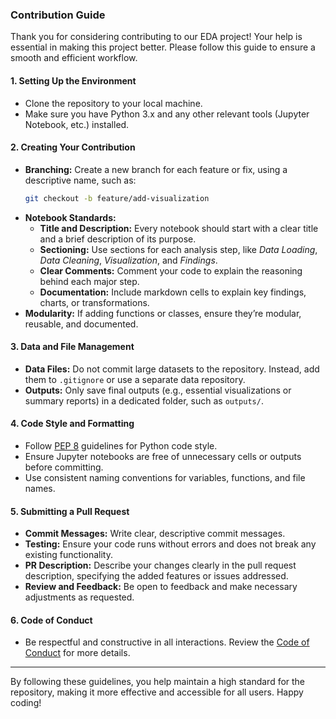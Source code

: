 ### Contribution Guide

Thank you for considering contributing to our EDA project! Your help is essential in making this project better. Please follow this guide to ensure a smooth and efficient workflow.

#### 1. **Setting Up the Environment**
   - Clone the repository to your local machine.
   - Make sure you have Python 3.x and any other relevant tools (Jupyter Notebook, etc.) installed.

#### 2. **Creating Your Contribution**
   - **Branching:** Create a new branch for each feature or fix, using a descriptive name, such as:
     ```bash
     git checkout -b feature/add-visualization
     ```
   - **Notebook Standards:**
     - **Title and Description:** Every notebook should start with a clear title and a brief description of its purpose.
     - **Sectioning:** Use sections for each analysis step, like *Data Loading*, *Data Cleaning*, *Visualization*, and *Findings*.
     - **Clear Comments:** Comment your code to explain the reasoning behind each major step.
     - **Documentation:** Include markdown cells to explain key findings, charts, or transformations.
   - **Modularity:** If adding functions or classes, ensure they’re modular, reusable, and documented.

#### 3. **Data and File Management**
   - **Data Files:** Do not commit large datasets to the repository. Instead, add them to `.gitignore` or use a separate data repository.
   - **Outputs:** Only save final outputs (e.g., essential visualizations or summary reports) in a dedicated folder, such as `outputs/`.

#### 4. **Code Style and Formatting**
   - Follow [PEP 8](https://pep8.org/) guidelines for Python code style.
   - Ensure Jupyter notebooks are free of unnecessary cells or outputs before committing.
   - Use consistent naming conventions for variables, functions, and file names.

#### 5. **Submitting a Pull Request**
   - **Commit Messages:** Write clear, descriptive commit messages.
   - **Testing:** Ensure your code runs without errors and does not break any existing functionality.
   - **PR Description:** Describe your changes clearly in the pull request description, specifying the added features or issues addressed.
   - **Review and Feedback:** Be open to feedback and make necessary adjustments as requested.

#### 6. **Code of Conduct**
   - Be respectful and constructive in all interactions. Review the [Code of Conduct](link-to-code-of-conduct.md) for more details.

---

By following these guidelines, you help maintain a high standard for the repository, making it more effective and accessible for all users. Happy coding!
